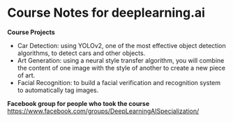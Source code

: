 # Course Notes for deeplearning.ai

**Course Projects**
* Car Detection: using YOLOv2, one of the most effective object detection algorithms, to detect cars and other objects.
* Art Generation: using a neural style transfer algorithm, you will combine the content of one image with the style of another to create a new piece of art.
* Facial Recognition: to build a  facial verification and recognition system to automatically tag images.


**Facebook group for people who took the course**
https://www.facebook.com/groups/DeepLearningAISpecialization/
